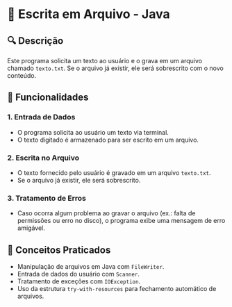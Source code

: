 # 📝 Escrita em Arquivo - Java

## 🔍 Descrição
Este programa solicita um texto ao usuário e o grava em um arquivo chamado `texto.txt`. Se o arquivo já existir, ele será sobrescrito com o novo conteúdo.

## 📂 Funcionalidades
### **1. Entrada de Dados**
- O programa solicita ao usuário um texto via terminal.
- O texto digitado é armazenado para ser escrito em um arquivo.

### **2. Escrita no Arquivo**
- O texto fornecido pelo usuário é gravado em um arquivo `texto.txt`.
- Se o arquivo já existir, ele será sobrescrito.

### **3. Tratamento de Erros**
- Caso ocorra algum problema ao gravar o arquivo (ex.: falta de permissões ou erro no disco), o programa exibe uma mensagem de erro amigável.

## 🎯 Conceitos Praticados
- Manipulação de arquivos em Java com `FileWriter`.
- Entrada de dados do usuário com `Scanner`.
- Tratamento de exceções com `IOException`.
- Uso da estrutura `try-with-resources` para fechamento automático de arquivos.
